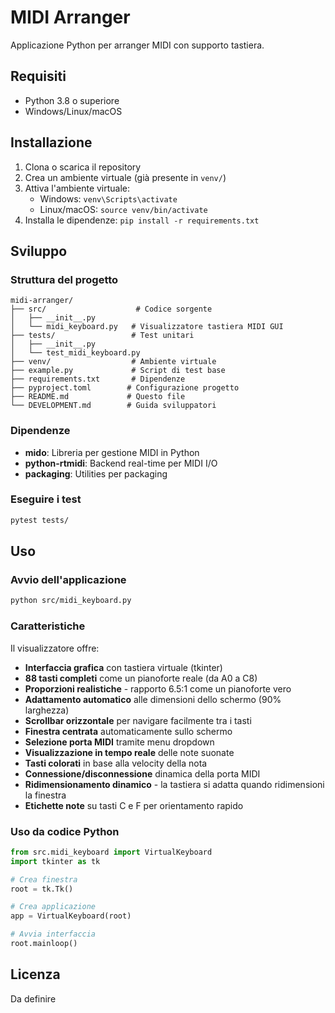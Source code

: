 # MIDI Arranger

Applicazione Python per arranger MIDI con supporto tastiera.

## Requisiti

- Python 3.8 o superiore
- Windows/Linux/macOS

## Installazione

1. Clona o scarica il repository
2. Crea un ambiente virtuale (già presente in `venv/`)
3. Attiva l'ambiente virtuale:
   - Windows: `venv\Scripts\activate`
   - Linux/macOS: `source venv/bin/activate`
4. Installa le dipendenze: `pip install -r requirements.txt`

## Sviluppo

### Struttura del progetto

```
midi-arranger/
├── src/                    # Codice sorgente
│   ├── __init__.py
│   └── midi_keyboard.py   # Visualizzatore tastiera MIDI GUI
├── tests/                 # Test unitari
│   ├── __init__.py
│   └── test_midi_keyboard.py
├── venv/                  # Ambiente virtuale
├── example.py             # Script di test base
├── requirements.txt       # Dipendenze
├── pyproject.toml        # Configurazione progetto
├── README.md             # Questo file
└── DEVELOPMENT.md        # Guida sviluppatori
```

### Dipendenze

- **mido**: Libreria per gestione MIDI in Python
- **python-rtmidi**: Backend real-time per MIDI I/O
- **packaging**: Utilities per packaging

### Eseguire i test

```bash
pytest tests/
```

## Uso

### Avvio dell'applicazione

```bash
python src/midi_keyboard.py
```

### Caratteristiche

Il visualizzatore offre:
- **Interfaccia grafica** con tastiera virtuale (tkinter)
- **88 tasti completi** come un pianoforte reale (da A0 a C8)
- **Proporzioni realistiche** - rapporto 6.5:1 come un pianoforte vero
- **Adattamento automatico** alle dimensioni dello schermo (90% larghezza)
- **Scrollbar orizzontale** per navigare facilmente tra i tasti
- **Finestra centrata** automaticamente sullo schermo
- **Selezione porta MIDI** tramite menu dropdown
- **Visualizzazione in tempo reale** delle note suonate
- **Tasti colorati** in base alla velocity della nota
- **Connessione/disconnessione** dinamica della porta MIDI
- **Ridimensionamento dinamico** - la tastiera si adatta quando ridimensioni la finestra
- **Etichette note** su tasti C e F per orientamento rapido

### Uso da codice Python

```python
from src.midi_keyboard import VirtualKeyboard
import tkinter as tk

# Crea finestra
root = tk.Tk()

# Crea applicazione
app = VirtualKeyboard(root)

# Avvia interfaccia
root.mainloop()
```

## Licenza

Da definire
